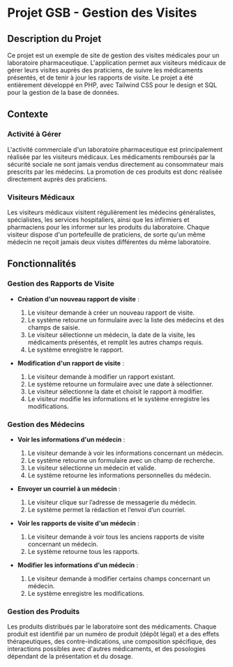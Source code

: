 # Projet GSB - Gestion des Visites

## Description du Projet

Ce projet est un exemple de site de gestion des visites médicales pour un laboratoire pharmaceutique. L'application permet aux visiteurs médicaux de gérer leurs visites auprès des praticiens, de suivre les médicaments présentés, et de tenir à jour les rapports de visite. Le projet a été entièrement développé en PHP, avec Tailwind CSS pour le design et SQL pour la gestion de la base de données.

## Contexte

### Activité à Gérer

L'activité commerciale d'un laboratoire pharmaceutique est principalement réalisée par les visiteurs médicaux. Les médicaments remboursés par la sécurité sociale ne sont jamais vendus directement au consommateur mais prescrits par les médecins. La promotion de ces produits est donc réalisée directement auprès des praticiens.

### Visiteurs Médicaux

Les visiteurs médicaux visitent régulièrement les médecins généralistes, spécialistes, les services hospitaliers, ainsi que les infirmiers et pharmaciens pour les informer sur les produits du laboratoire. Chaque visiteur dispose d'un portefeuille de praticiens, de sorte qu'un même médecin ne reçoit jamais deux visites différentes du même laboratoire.

## Fonctionnalités

### Gestion des Rapports de Visite

- **Création d'un nouveau rapport de visite** :
  1. Le visiteur demande à créer un nouveau rapport de visite.
  2. Le système retourne un formulaire avec la liste des médecins et des champs de saisie.
  3. Le visiteur sélectionne un médecin, la date de la visite, les médicaments présentés, et remplit les autres champs requis.
  4. Le système enregistre le rapport.

- **Modification d'un rapport de visite** :
  1. Le visiteur demande à modifier un rapport existant.
  2. Le système retourne un formulaire avec une date à sélectionner.
  3. Le visiteur sélectionne la date et choisit le rapport à modifier.
  4. Le visiteur modifie les informations et le système enregistre les modifications.

### Gestion des Médecins

- **Voir les informations d'un médecin** :
  1. Le visiteur demande à voir les informations concernant un médecin.
  2. Le système retourne un formulaire avec un champ de recherche.
  3. Le visiteur sélectionne un médecin et valide.
  4. Le système retourne les informations personnelles du médecin.

- **Envoyer un courriel à un médecin** :
  1. Le visiteur clique sur l’adresse de messagerie du médecin.
  2. Le système permet la rédaction et l’envoi d’un courriel.

- **Voir les rapports de visite d'un médecin** :
  1. Le visiteur demande à voir tous les anciens rapports de visite concernant un médecin.
  2. Le système retourne tous les rapports.

- **Modifier les informations d'un médecin** :
  1. Le visiteur demande à modifier certains champs concernant un médecin.
  2. Le système enregistre les modifications.

### Gestion des Produits

Les produits distribués par le laboratoire sont des médicaments. Chaque produit est identifié par un numéro de produit (dépôt légal) et a des effets thérapeutiques, des contre-indications, une composition spécifique, des interactions possibles avec d'autres médicaments, et des posologies dépendant de la présentation et du dosage.
